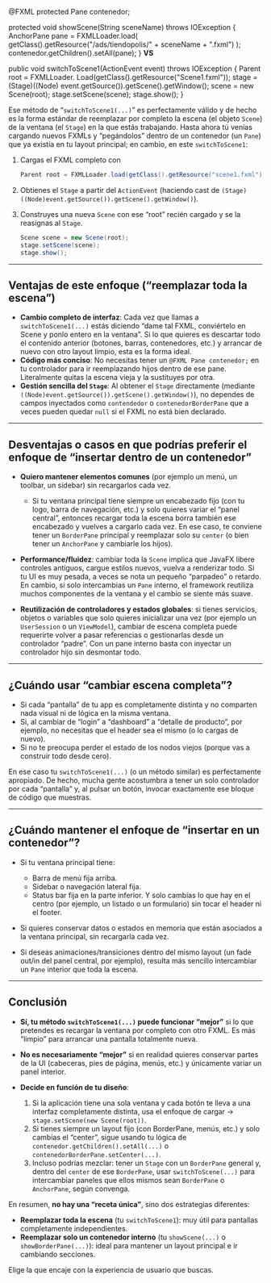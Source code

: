 @FXML
protected Pane contenedor;

protected void showScene(String sceneName) throws IOException {
        AnchorPane pane = FXMLLoader.load(
                getClass().getResource("/ads/tiendopolis/" + sceneName + ".fxml")
        );
        contenedor.getChildren().setAll(pane);
}
**VS**


public void switchToScene1(ActionEvent event) throws IOException { 
Parent root = FXMLLoader. Load(getClass().getResource("Scene1.fxml")); 
stage = (Stage)((Node) event.getSource()).getScene().getWindow(); 
scene = new Scene(root); 
stage.setScene(scene); stage.show();
}

Ese método de “`switchToScene1(...)`” es perfectamente válido y de hecho es la forma estándar de reemplazar por completo la escena (el objeto `Scene`) de la ventana (el `Stage`) en la que estás trabajando. Hasta ahora tú venías cargando nuevos FXMLs y “pegándolos” dentro de un contenedor (un `Pane`) que ya existía en tu layout principal; en cambio, en este `switchToScene1`:

1. Cargas el FXML completo con

   ```java
   Parent root = FXMLLoader.load(getClass().getResource("scene1.fxml"));
   ```
2. Obtienes el `Stage` a partir del `ActionEvent` (haciendo cast de `(Stage)((Node)event.getSource()).getScene().getWindow()`).
3. Construyes una nueva `Scene` con ese “root” recién cargado y se la reasignas al `Stage`.

   ```java
   Scene scene = new Scene(root);
   stage.setScene(scene);
   stage.show();
   ```

---

## Ventajas de este enfoque (“reemplazar toda la escena”)

* **Cambio completo de interfaz**: Cada vez que llamas a `switchToScene1(...)` estás diciendo “dame tal FXML, conviértelo en Scene y ponlo entero en la ventana”. Si lo que quieres es descartar todo el contenido anterior (botones, barras, contenedores, etc.) y arrancar de nuevo con otro layout limpio, esta es la forma ideal.
* **Código más conciso**: No necesitas tener un `@FXML Pane contenedor;` en tu controlador para ir reemplazando hijos dentro de ese pane. Literalmente quitas la escena vieja y la sustituyes por otra.
* **Gestión sencilla del `Stage`**: Al obtener el `Stage` directamente (mediante `((Node)event.getSource()).getScene().getWindow()`), no dependes de campos inyectados como `contendedor` o `contenedorBorderPane` que a veces pueden quedar `null` si el FXML no está bien declarado.

---

## Desventajas o casos en que podrías preferir el enfoque de “insertar dentro de un contenedor”

* **Quiero mantener elementos comunes** (por ejemplo un menú, un toolbar, un sidebar) sin recargarlos cada vez.

  * Si tu ventana principal tiene siempre un encabezado fijo (con tu logo, barra de navegación, etc.) y solo quieres variar el “panel central”, entonces recargar toda la escena borra también ese encabezado y vuelves a cargarlo cada vez. En ese caso, te conviene tener un `BorderPane` principal y reemplazar solo su `center` (o bien tener un `AnchorPane` y cambiarle los hijos).
* **Performance/fluidez**: cambiar toda la `Scene` implica que JavaFX libere controles antiguos, cargue estilos nuevos, vuelva a renderizar todo. Si tu UI es muy pesada, a veces se nota un pequeño “parpadeo” o retardo. En cambio, si solo intercambias un `Pane` interno, el framework reutiliza muchos componentes de la ventana y el cambio se siente más suave.
* **Reutilización de controladores y estados globales**: si tienes servicios, objetos o variables que solo quieres inicializar una vez (por ejemplo un `UserSession` o un `ViewModel`), cambiar de escena completa puede requerirte volver a pasar referencias o gestionarlas desde un controlador “padre”. Con un pane interno basta con inyectar un controlador hijo sin desmontar todo.

---

## ¿Cuándo usar “cambiar escena completa”?

* Si cada “pantalla” de tu app es completamente distinta y no comparten nada visual ni de lógica en la misma ventana.
* Si, al cambiar de “login” a “dashboard” a “detalle de producto”, por ejemplo, no necesitas que el header sea el mismo (o lo cargas de nuevo).
* Si no te preocupa perder el estado de los nodos viejos (porque vas a construir todo desde cero).

En ese caso tu `switchToScene1(...)` (o un método similar) es perfectamente apropiado. De hecho, mucha gente acostumbra a tener un solo controlador por cada “pantalla” y, al pulsar un botón, invocar exactamente ese bloque de código que muestras.

---

## ¿Cuándo mantener el enfoque de “insertar en un contenedor”?

* Si tu ventana principal tiene:

  * Barra de menú fija arriba.
  * Sidebar o navegación lateral fija.
  * Status bar fija en la parte inferior.
    Y solo cambias lo que hay en el centro (por ejemplo, un listado o un formulario) sin tocar el header ni el footer.
* Si quieres conservar datos o estados en memoria que están asociados a la ventana principal, sin recargarla cada vez.
* Si deseas animaciones/transiciones dentro del mismo layout (un fade out/in del panel central, por ejemplo), resulta más sencillo intercambiar un `Pane` interior que toda la escena.

---

## Conclusión

* **Sí, tu método `switchToScene1(...)` puede funcionar “mejor”** si lo que pretendes es recargar la ventana por completo con otro FXML. Es más “limpio” para arrancar una pantalla totalmente nueva.
* **No es necesariamente “mejor”** si en realidad quieres conservar partes de la UI (cabeceras, pies de página, menús, etc.) y únicamente variar un panel interior.
* **Decide en función de tu diseño**:

  1. Si la aplicación tiene una sola ventana y cada botón te lleva a una interfaz completamente distinta, usa el enfoque de cargar → `stage.setScene(new Scene(root))`.
  2. Si tienes siempre un layout fijo (con BorderPane, menús, etc.) y solo cambias el “center”, sigue usando tu lógica de `contenedor.getChildren().setAll(...)` o `contenedorBorderPane.setCenter(...)`.
  3. Incluso podrías mezclar: tener un `Stage` con un `BorderPane` general y, dentro del `center` de ese `BorderPane`, usar `switchToScene(...)` para intercambiar paneles que ellos mismos sean `BorderPane` o `AnchorPane`, según convenga.

En resumen, **no hay una “receta única”**, sino dos estrategias diferentes:

* **Reemplazar toda la escena** (tu `switchToScene1`): muy útil para pantallas completamente independientes.
* **Reemplazar solo un contenedor interno** (tu `showScene(...)` o `showBorderPane(...)`): ideal para mantener un layout principal e ir cambiando secciones.

Elige la que encaje con la experiencia de usuario que buscas.
